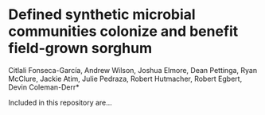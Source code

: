 # Defined synthetic microbial communities colonize and benefit field-grown sorghum
Citlali Fonseca-García, Andrew Wilson, Joshua Elmore, Dean Pettinga, Ryan McClure, Jackie Atim, Julie Pedraza, Robert Hutmacher, Robert Egbert, Devin Coleman-Derr* 

Included in this repository are...
